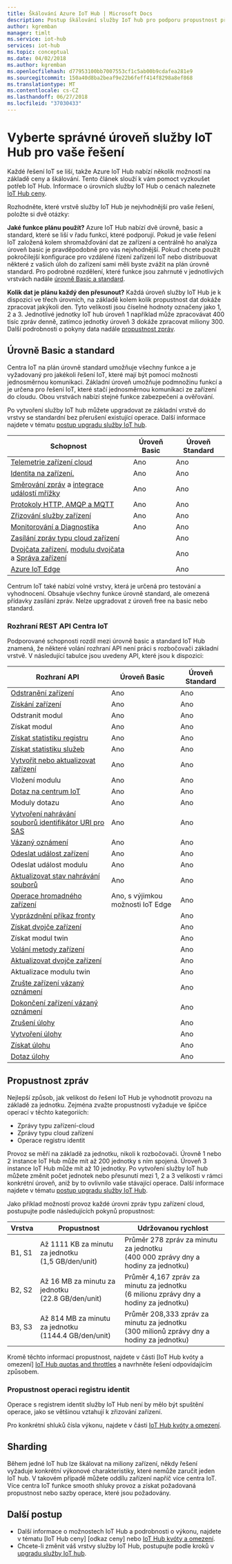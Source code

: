 ```yaml
---
title: Škálování Azure IoT Hub | Microsoft Docs
description: Postup škálování služby IoT hub pro podporu propustnost předpokládaného zpráv a požadované funkce. Obsahuje souhrn podporovaných propustnosti pro každou vrstvu a možnosti pro horizontálního dělení.
author: kgremban
manager: timlt
ms.service: iot-hub
services: iot-hub
ms.topic: conceptual
ms.date: 04/02/2018
ms.author: kgremban
ms.openlocfilehash: d77953100bb7007553cf1c5ab00b9cdafea281e9
ms.sourcegitcommit: 150a40d8ba2beaf9e22b6feff414f8298a8ef868
ms.translationtype: MT
ms.contentlocale: cs-CZ
ms.lasthandoff: 06/27/2018
ms.locfileid: "37030433"
---
```

# <a name="choose-the-right-iot-hub-tier-for-your-solution"></a>Vyberte správné úroveň služby IoT Hub pro vaše řešení

Každé řešení IoT se liší, takže Azure IoT Hub nabízí několik možností na základě ceny a škálování. Tento článek slouží k vám pomoct vyzkoušet potřeb IoT Hub. Informace o úrovních služby IoT Hub o cenách naleznete [IoT Hub ceny](https://azure.microsoft.com/pricing/details/iot-hub). 

Rozhodněte, které vrstvě služby IoT Hub je nejvhodnější pro vaše řešení, položte si dvě otázky:

**Jaké funkce plánu použít?**
Azure IoT Hub nabízí dvě úrovně, basic a standard, které se liší v řadu funkcí, které podporují. Pokud je vaše řešení IoT založená kolem shromažďování dat ze zařízení a centrálně ho analýza úroveň basic je pravděpodobně pro vás nejvhodnější. Pokud chcete použít pokročilejší konfigurace pro vzdálené řízení zařízení IoT nebo distribuovat některé z vašich úloh do zařízení sami měli byste zvážit na plán úrovně standard. Pro podrobné rozdělení, které funkce jsou zahrnuté v jednotlivých vrstvách nadále [úrovně Basic a standard](#basic-and-standard-tiers).

**Kolik dat je plánu každý den přesunout?**
Každá úroveň služby IoT Hub je k dispozici ve třech úrovních, na základě kolem kolik propustnost dat dokáže zpracovat jakýkoli den. Tyto velikosti jsou číselné hodnoty označeny jako 1, 2 a 3. Jednotlivé jednotky IoT hub úroveň 1 například může zpracovávat 400 tisíc zpráv denně, zatímco jednotky úroveň 3 dokáže zpracovat miliony 300. Další podrobnosti o pokyny data nadále [propustnost zpráv](#message-throughput).

## <a name="basic-and-standard-tiers"></a>Úrovně Basic a standard

Centra IoT na plán úrovně standard umožňuje všechny funkce a je vyžadovaný pro jakékoli řešení IoT, které mají být pomocí možnosti jednosměrnou komunikaci. Základní úroveň umožňuje podmnožinu funkcí a je určena pro řešení IoT, které stačí jednosměrnou komunikaci ze zařízení do cloudu. Obou vrstvách nabízí stejné funkce zabezpečení a ověřování.

Po vytvoření služby IoT hub můžete upgradovat ze základní vrstvě do vrstvy se standardní bez přerušení existující operace. Další informace najdete v tématu [postup upgradu služby IoT hub](iot-hub-upgrade.md).

| Schopnost | Úroveň Basic | Úroveň Standard |
| ---------- | ---------- | ------------- |
| [Telemetrie zařízení cloud](iot-hub-devguide-messaging.md) | Ano | Ano |
| [Identita na zařízení.](iot-hub-devguide-identity-registry.md) | Ano | Ano |
| [Směrování zpráv](iot-hub-devguide-messages-read-custom.md) a [integrace událostí mřížky](iot-hub-event-grid.md) | Ano | Ano |
| [Protokoly HTTP, AMQP a MQTT](iot-hub-devguide-protocols.md) | Ano | Ano |
| [Zřizování služby zařízení](../iot-dps/about-iot-dps.md) | Ano | Ano |
| [Monitorování a Diagnostika](iot-hub-monitor-resource-health.md) | Ano | Ano |
| [Zasílání zpráv typu cloud zařízení](iot-hub-devguide-c2d-guidance.md) |   | Ano |
| [Dvojčata zařízení](iot-hub-devguide-device-twins.md), [modulu dvojčata](iot-hub-devguide-module-twins.md) a [Správa zařízení](iot-hub-device-management-overview.md) |   | Ano |
| [Azure IoT Edge](../iot-edge/about-iot-edge.md) |   | Ano |

Centrum IoT také nabízí volné vrstvy, která je určená pro testování a vyhodnocení. Obsahuje všechny funkce úrovně standard, ale omezená přídavky zasílání zpráv. Nelze upgradovat z úroveň free na basic nebo standard. 

### <a name="iot-hub-rest-apis"></a>Rozhraní REST API Centra IoT

Podporované schopnosti rozdíl mezi úrovně basic a standard IoT Hub znamená, že některé volání rozhraní API není práci s rozbočovači základní vrstvě. V následující tabulce jsou uvedeny API, které jsou k dispozici: 

| Rozhraní API | Úroveň Basic | Úroveň Standard |
| --- | ---------- | ------------- |
| [Odstranění zařízení](https://docs.microsoft.com/en-us/rest/api/iothub/service/service/deletedevice) | Ano | Ano |
| [Získání zařízení](https://docs.microsoft.com/en-us/rest/api/iothub/service/service/getdevice) | Ano | Ano |
| Odstranit modul | Ano | Ano |
| Získat modul | Ano | Ano |
| [Získat statistiku registru](https://docs.microsoft.com/en-us/rest/api/iothub/service/service/getdeviceregistrystatistics) | Ano | Ano |
| [Získat statistiku služeb](https://docs.microsoft.com/en-us/rest/api/iothub/service/service/getservicestatistics) | Ano | Ano |
| [Vytvořit nebo aktualizovat zařízení](https://docs.microsoft.com/rest/api/iothub/service/service/createorupdatedevice) | Ano | Ano |
| Vložení modulu | Ano | Ano |
| [Dotaz na centrum IoT](https://docs.microsoft.com/rest/api/iothub/service/service/queryiothub) | Ano | Ano |
| Moduly dotazu | Ano | Ano |
| [Vytvoření nahrávání souborů identifikátor URI pro SAS](https://docs.microsoft.com/en-us/rest/api/iothub/device/device/createfileuploadsasuri) | Ano | Ano |
| [Vázaný oznámení](https://docs.microsoft.com/en-us/rest/api/iothub/device/device/receivedeviceboundnotification) | Ano | Ano |
| [Odeslat událost zařízení](https://docs.microsoft.com/en-us/rest/api/iothub/device/device/senddeviceevent) | Ano | Ano |
| Odeslat událost modulu | Ano | Ano |
| [Aktualizovat stav nahrávání souborů](https://docs.microsoft.com/en-us/rest/api/iothub/device/device/updatefileuploadstatus) | Ano | Ano |
| [Operace hromadného zařízení](https://docs.microsoft.com/en-us/rest/api/iot-dps/deviceenrollment/bulkoperation) | Ano, s výjimkou možnosti IoT Edge | Ano | 
| [Vyprázdnění příkaz fronty](https://docs.microsoft.com/en-us/rest/api/iothub/service/service/purgecommandqueue) |   | Ano |
| [Získat dvojče zařízení](https://docs.microsoft.com/en-us/rest/api/iothub/service/service/gettwin) |   | Ano |
| Získat modul twin |   | Ano |
| [Volání metody zařízení](https://docs.microsoft.com/en-us/rest/api/iothub/service/service/invokedevicemethod) |   | Ano |
| [Aktualizovat dvojče zařízení](https://docs.microsoft.com/en-us/rest/api/iothub/service/service/updatetwin) |   | Ano | 
| Aktualizace modulu twin |   | Ano | 
| [Zrušte zařízení vázaný oznámení](https://docs.microsoft.com/en-us/rest/api/iothub/device/device/abandondeviceboundnotification) |   | Ano |
| [Dokončení zařízení vázaný oznámení](https://docs.microsoft.com/en-us/rest/api/iothub/device/device/completedeviceboundnotification) |   | Ano |
| [Zrušení úlohy](https://docs.microsoft.com/en-us/rest/api/iothub/service/service/canceljob) |   | Ano |
| [Vytvoření úlohy](https://docs.microsoft.com/en-us/rest/api/iothub/service/service/createjob) |   | Ano |
| [Získat úlohu](https://docs.microsoft.com/en-us/rest/api/iothub/service/service/getjob) |   | Ano |
| [Dotaz úlohy](https://docs.microsoft.com/en-us/rest/api/iothub/service/service/queryjobs) |   | Ano |

## <a name="message-throughput"></a>Propustnost zpráv

Nejlepší způsob, jak velikost do řešení IoT Hub je vyhodnotit provozu na základě za jednotku. Zejména zvažte propustnosti vyžaduje ve špičce operací v těchto kategoriích:

* Zprávy typu zařízení-cloud
* Zprávy typu cloud zařízení
* Operace registru identit

Provoz se měří na základě za jednotku, nikoli k rozbočovači. Úrovně 1 nebo 2 instance IoT Hub může mít až 200 jednotky s ním spojená. Úroveň 3 instance IoT Hub může mít až 10 jednotky. Po vytvoření služby IoT hub můžete změnit počet jednotek nebo přesunutí mezi 1, 2 a 3 velikosti v rámci konkrétní úroveň, aniž by to ovlivnilo vaše stávající operace. Další informace najdete v tématu [postup upgradu služby IoT Hub](iot-hub-upgrade.md).

Jako příklad možností provoz každé úrovni zpráv typu zařízení cloud, postupujte podle následujících pokynů propustnost:

| Vrstva | Propustnost | Udržovanou rychlost |
| --- | --- | --- |
| B1, S1 |Až 1111 KB za minutu za jednotku<br/>(1,5 GB/den/unit) |Průměr 278 zpráv za minutu za jednotku<br/>(400 000 zprávy dny a hodiny za jednotku) |
| B2, S2 |Až 16 MB za minutu za jednotku<br/>(22.8 GB/den/unit) |Průměr 4,167 zpráv za minutu za jednotku<br/>(6 milionu zprávy dny a hodiny za jednotku) |
| B3, S3 |Až 814 MB za minutu za jednotku<br/>(1144.4 GB/den/unit) |Průměr 208,333 zpráv za minutu za jednotku<br/>(300 milionů zprávy dny a hodiny za jednotku) |

Kromě těchto informací propustnost, najdete v části [IoT Hub kvóty a omezení] [ IoT Hub quotas and throttles] a navrhněte řešení odpovídajícím způsobem.

### <a name="identity-registry-operation-throughput"></a>Propustnost operaci registru identit
Operace s registrem identit služby IoT Hub není by mělo být spuštění operace, jako se většinou vztahují k zřizování zařízení.

Pro konkrétní shluků čísla výkonu, najdete v části [IoT Hub kvóty a omezení][IoT Hub quotas and throttles].

## <a name="sharding"></a>Sharding
Během jedné IoT hub lze škálovat na miliony zařízení, někdy řešení vyžaduje konkrétní výkonové charakteristiky, které nemůže zaručit jeden IoT hub. V takovém případě můžete oddílu zařízení napříč více centra IoT. Více centra IoT funkce smooth shluky provoz a získat požadovaná propustnost nebo sazby operace, které jsou požadovány.

## <a name="next-steps"></a>Další postup

* Další informace o možnostech IoT Hub a podrobnosti o výkonu, najdete v tématu [IoT Hub ceny] [odkaz ceny] nebo [IoT Hub kvóty a omezení][IoT Hub quotas and throttles].
* Chcete-li změnit váš vrstvy služby IoT Hub, postupujte podle kroků v [upgradu služby IoT hub](iot-hub-upgrade.md).

[lnk-pricing]: https://azure.microsoft.com/pricing/details/iot-hub
[IoT Hub quotas and throttles]: iot-hub-devguide-quotas-throttling.md

[lnk-devguide]: iot-hub-devguide.md
[lnk-iotedge]: ../iot-edge/tutorial-simulate-device-linux.md

